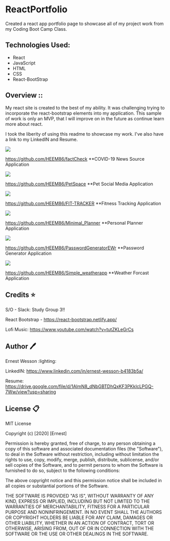 # ReactPortfolio

Created a react app portfolio page to showcase all of my project work from my 
Coding Boot Camp Class. 


## Technologies Used:

- React
- JavaScript
- HTML
- CSS
- React-BootStrap


## Overview ::

My react site is created to the best of my ability. It was challenging trying to incorporate the react-bootstrap elements into my application. This sample of work is only an MVP, that I will improve on in the future as continue learn more about react. 

I took the liberity of using this readme to showcase my work. I've also have a link to my LinkedIN and Resume. 



![](https://i.ibb.co/cD8BDrQ/covid-pronto-1.png)

https://github.com/HEEM86/factCheck  **COVID-19 News Source Application


![](https://i.ibb.co/dW8z6mV/petspace.png)

https://github.com/HEEM86/PetSpace  **Pet Social Media Application


![](https://i.ibb.co/fphQFVL/fittracker.png)

https://github.com/HEEM86/FIT-TRACKER **Fitness Tracking Application


![](https://i.ibb.co/JscGYQv/Planner-project.png)

https://github.com/HEEM86/Minimal_Planner **Personal Planner Application


![](https://i.ibb.co/wwghLnX/pass-gen-project.png)

https://github.com/HEEM86/PasswordGeneratorEWr **Password Generator Application


![](https://i.ibb.co/Cpd0Zvb/weather-project.png)

https://github.com/HEEM86/Simple_weatherapp   **Weather Forcast Application




## Credits :star:

S/O - Slack: Study Group 3!!

React Bootstrap - https://react-bootstrap.netlify.app/

Lofi Music: https://www.youtube.com/watch?v=tutZKLeGrCs

## Author :pen:

Ernest Wesson :lighting:

LinkedIN: https://www.linkedin.com/in/ernest-wesson-b4183b5a/

Resume:   https://drive.google.com/file/d/1AlmN8_dNbGBTDhQxKF3PKkIcLPGQ-7Ww/view?usp=sharing


## License :clipboard:


MIT License

Copyright (c) [2020] [Ernest]

Permission is hereby granted, free of charge, to any person obtaining a copy
of this software and associated documentation files (the "Software"), to deal
in the Software without restriction, including without limitation the rights
to use, copy, modify, merge, publish, distribute, sublicense, and/or sell
copies of the Software, and to permit persons to whom the Software is
furnished to do so, subject to the following conditions:

The above copyright notice and this permission notice shall be included in all
copies or substantial portions of the Software.

THE SOFTWARE IS PROVIDED "AS IS", WITHOUT WARRANTY OF ANY KIND, EXPRESS OR
IMPLIED, INCLUDING BUT NOT LIMITED TO THE WARRANTIES OF MERCHANTABILITY,
FITNESS FOR A PARTICULAR PURPOSE AND NONINFRINGEMENT. IN NO EVENT SHALL THE
AUTHORS OR COPYRIGHT HOLDERS BE LIABLE FOR ANY CLAIM, DAMAGES OR OTHER
LIABILITY, WHETHER IN AN ACTION OF CONTRACT, TORT OR OTHERWISE, ARISING FROM,
OUT OF OR IN CONNECTION WITH THE SOFTWARE OR THE USE OR OTHER DEALINGS IN THE
SOFTWARE.